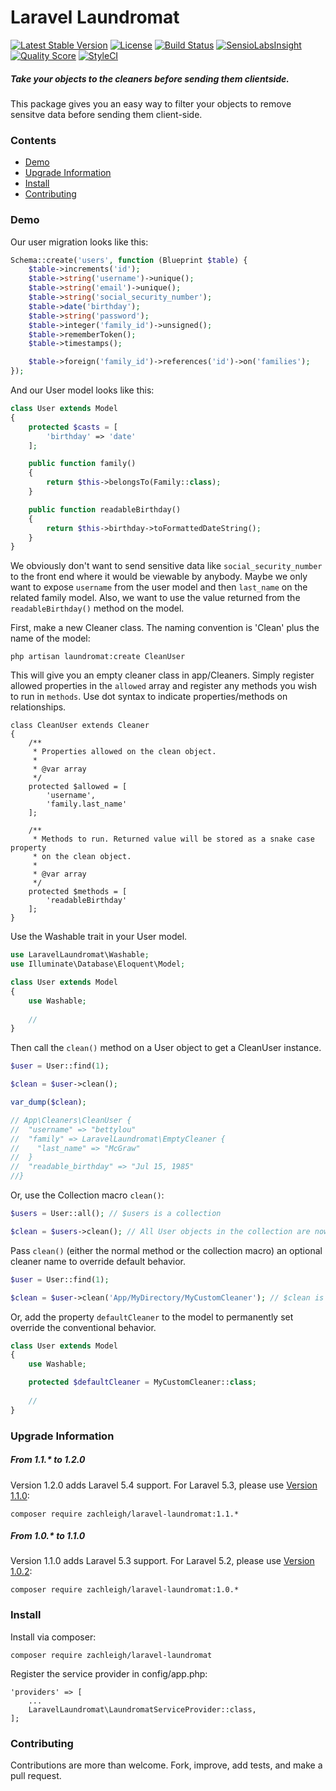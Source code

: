 # Laravel Laundromat  
[![Latest Stable Version](https://img.shields.io/packagist/v/zachleigh/laravel-laundromat.svg)](//packagist.org/packages/zachleigh/laravel-laundromat)
[![License](https://img.shields.io/badge/license-MIT-brightgreen.svg)](//packagist.org/packages/zachleigh/laravel-laundromat)
[![Build Status](https://img.shields.io/travis/zachleigh/laravel-laundromat/master.svg)](https://travis-ci.org/zachleigh/laravel-laundromat)
[![SensioLabsInsight](https://img.shields.io/sensiolabs/i/bd0a59e6-2b8e-4949-9366-9d9f49c72b92.svg)](https://insight.sensiolabs.com/projects/bd0a59e6-2b8e-4949-9366-9d9f49c72b92)
[![Quality Score](https://img.shields.io/scrutinizer/g/zachleigh/laravel-laundromat.svg)](https://scrutinizer-ci.com/g/zachleigh/laravel-laundromat/)
[![StyleCI](https://styleci.io/repos/64065434/shield?style=flat)](https://styleci.io/repos/64065434)    

##### Take your objects to the cleaners before sending them clientside. 
This package gives you an easy way to filter your objects to remove sensitve data before sending them client-side.

### Contents
  - [Demo](#demo)
  - [Upgrade Information](#upgrade-information)
  - [Install](#install)
  - [Contributing](#contributing)

### Demo
Our user migration looks like this:
```php
Schema::create('users', function (Blueprint $table) {
    $table->increments('id');
    $table->string('username')->unique();
    $table->string('email')->unique();
    $table->string('social_security_number');
    $table->date('birthday');
    $table->string('password');
    $table->integer('family_id')->unsigned();
    $table->rememberToken();
    $table->timestamps();

    $table->foreign('family_id')->references('id')->on('families');
});
```
And our User model looks like this:
```php
class User extends Model
{
    protected $casts = [
        'birthday' => 'date'
    ];

    public function family()
    {
        return $this->belongsTo(Family::class);
    }

    public function readableBirthday()
    {
        return $this->birthday->toFormattedDateString();
    }
}
```


We obviously don't want to send sensitive data like `social_security_number` to the front end where it would be viewable by anybody. Maybe we only want to expose `username` from the user model and then `last_name` on the related family model. Also, we want to use the value returned from the `readableBirthday()` method on the model.   

First, make a new Cleaner class. The naming convention is 'Clean' plus the name of the model:
```
php artisan laundromat:create CleanUser
```
This will give you an empty cleaner class in app/Cleaners. Simply register allowed properties in the `allowed` array and register any methods you wish to run in `methods`. Use dot syntax to indicate properties/methods on relationships.
```
class CleanUser extends Cleaner
{
    /**
     * Properties allowed on the clean object.
     *
     * @var array
     */
    protected $allowed = [
        'username',
        'family.last_name'
    ];

    /**
     * Methods to run. Returned value will be stored as a snake case property
     * on the clean object.
     *
     * @var array
     */
    protected $methods = [
        'readableBirthday'
    ];
}
```
Use the Washable trait in your User model.

```php
use LaravelLaundromat\Washable;
use Illuminate\Database\Eloquent\Model;

class User extends Model
{
    use Washable;
    
    //
}
```
Then call the `clean()` method on a User object to get a CleanUser instance.
```php
$user = User::find(1);

$clean = $user->clean();

var_dump($clean);

// App\Cleaners\CleanUser {
//  "username" => "bettylou"
//  "family" => LaravelLaundromat\EmptyCleaner {
//    "last_name" => "McGraw"
//  }
//  "readable_birthday" => "Jul 15, 1985"
//}

```
Or, use the Collection macro `clean()`:
```php
$users = User::all(); // $users is a collection

$clean = $users->clean(); // All User objects in the collection are now CleanUser objects
```
Pass `clean()` (either the normal method or the collection macro) an optional cleaner name to override default behavior.
```php
$user = User::find(1);

$clean = $user->clean('App/MyDirectory/MyCustomCleaner'); // $clean is now an instance of MyCustomCleaner
```
Or, add the property `defaultCleaner` to the model to permanently set override the conventional behavior.
```php
class User extends Model
{
    use Washable;

    protected $defaultCleaner = MyCustomCleaner::class;
    
    //
}
```

### Upgrade Information
##### From 1.1.* to 1.2.0
Version 1.2.0 adds Laravel 5.4 support. For Laravel 5.3, please use [Version 1.1.0](https://github.com/zachleigh/laravel-laundromat/tree/v1.1.0):
```
composer require zachleigh/laravel-laundromat:1.1.*
```

##### From 1.0.* to 1.1.0
Version 1.1.0 adds Laravel 5.3 support. For Laravel 5.2, please use [Version 1.0.2](https://github.com/zachleigh/laravel-laundromat/tree/v1.0.2):
```
composer require zachleigh/laravel-laundromat:1.0.*
```

### Install
Install via composer:
```
composer require zachleigh/laravel-laundromat
```
Register the service provider in config/app.php:
```
'providers' => [
    ...
    LaravelLaundromat\LaundromatServiceProvider::class,
];
```

### Contributing
Contributions are more than welcome. Fork, improve, add tests, and make a pull request.
